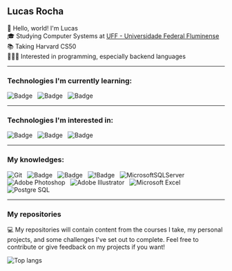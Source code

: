 ## Lucas Rocha
👋 Hello, world! I'm Lucas <br>
🎓 Studying Computer Systems at [UFF - Universidade Federal Fluminense](https://www.uff.br) <br>
📚 Taking Harvard CS50 <br>
👨🏻‍💻 Interested in programming, especially backend languages <br>

---
### Technologies I'm currently learning:

![Badge](https://img.shields.io/badge/C-blue?style=for-the-badge&logo=c&logoColor=white) &nbsp; ![Badge](https://img.shields.io/badge/C++-blue?style=for-the-badge&logo=cplusplus&logoColor=white) &nbsp; ![Badge](https://img.shields.io/badge/Java-ED8B00?style=for-the-badge&logo=openjdk&logoColor=white) &nbsp;

--- 
### Technologies I'm interested in:
![Badge](https://img.shields.io/badge/SpringBoot-6DB33F?style=for-the-badge&logo=Spring&logoColor=white) &nbsp; ![Badge](https://img.shields.io/badge/mysql-4479A1?style=for-the-badge&logo=mysql&logoColor=white) &nbsp; ![Badge](https://img.shields.io/badge/python-3670A0?style=for-the-badge&logo=python&logoColor=ffdd54)

---
### My knowledges:
![Git](https://img.shields.io/badge/GIT-E44C30?style=for-the-badge&logo=git&logoColor=white) &nbsp; ![Badge](https://img.shields.io/badge/github-272b33?style=for-the-badge&logo=github&logoColor=#f54d27) &nbsp; ![Badge](https://img.shields.io/badge/C%23-blue?style=for-the-badge&logo=csharp&logoColor=white) &nbsp; ![!Badge](https://img.shields.io/badge/.NET-blueviolet?style=for-the-badge&logo=dotnet&logoColor=white) &nbsp; ![MicrosoftSQLServer](https://img.shields.io/badge/Microsoft%20SQL%20Server-CC2927?style=for-the-badge&logo=microsoft%20sql%20server&logoColor=white) &nbsp; ![Adobe Photoshop](https://img.shields.io/badge/adobe%20photoshop-%2331A8FF.svg?style=for-the-badge&logo=adobe%20photoshop&logoColor=white) &nbsp; ![Adobe Illustrator](https://img.shields.io/badge/adobe%20illustrator-%23FF9A00.svg?style=for-the-badge&logo=adobe%20illustrator&logoColor=white) &nbsp; ![Microsoft Excel](https://img.shields.io/badge/Microsoft_Excel-217346?style=for-the-badge&logo=microsoft-excel&logoColor=white) &nbsp; ![Postgre SQL](https://img.shields.io/badge/postgresql-4169e1?style=for-the-badge&logo=postgresql&logoColor=white)

---
### My repositories

💻 My repositories will contain content from the courses I take, my personal projects, and some challenges I've set out to complete. Feel free to contribute or give feedback on my projects if you want!

![Top langs](https://github-readme-stats.vercel.app/api/top-langs/?username=lxsca7&hide_progress=false&layout=donut)
